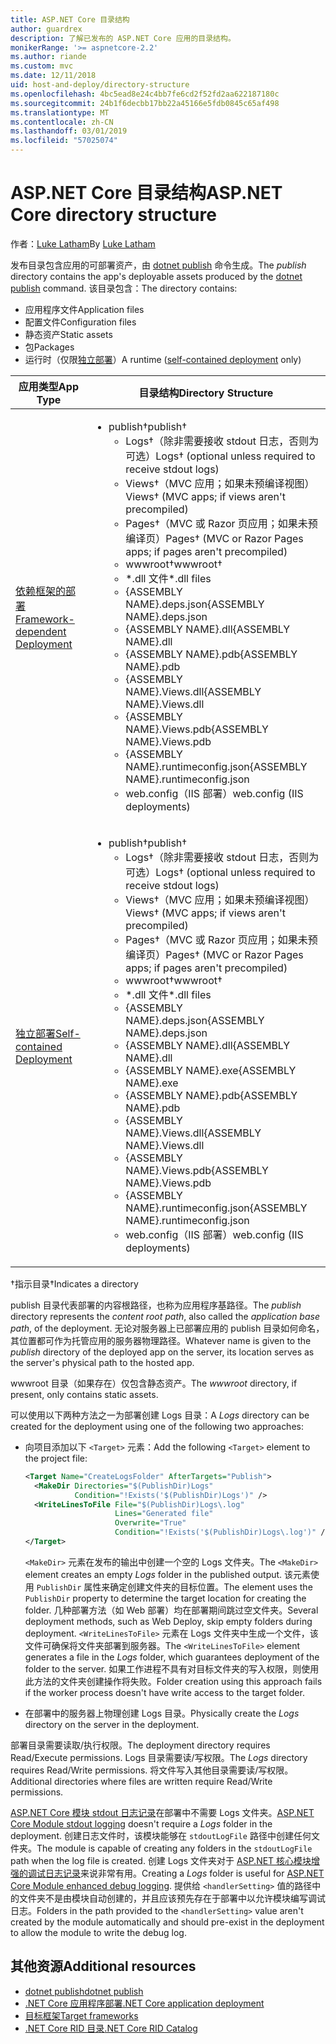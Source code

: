```yaml
---
title: ASP.NET Core 目录结构
author: guardrex
description: 了解已发布的 ASP.NET Core 应用的目录结构。
monikerRange: '>= aspnetcore-2.2'
ms.author: riande
ms.custom: mvc
ms.date: 12/11/2018
uid: host-and-deploy/directory-structure
ms.openlocfilehash: 4bc5ead8e24c4bb7fe6cd2f52fd2aa622187180c
ms.sourcegitcommit: 24b1f6decbb17bb22a45166e5fdb0845c65af498
ms.translationtype: MT
ms.contentlocale: zh-CN
ms.lasthandoff: 03/01/2019
ms.locfileid: "57025074"
---
```

# <a name="aspnet-core-directory-structure"></a><span data-ttu-id="fb0bc-103">ASP.NET Core 目录结构</span><span class="sxs-lookup"><span data-stu-id="fb0bc-103">ASP.NET Core directory structure</span></span>

<span data-ttu-id="fb0bc-104">作者：[Luke Latham](https://github.com/guardrex)</span><span class="sxs-lookup"><span data-stu-id="fb0bc-104">By [Luke Latham](https://github.com/guardrex)</span></span>

<span data-ttu-id="fb0bc-105">发布目录包含应用的可部署资产，由 [dotnet publish](/dotnet/core/tools/dotnet-publish) 命令生成。</span><span class="sxs-lookup"><span data-stu-id="fb0bc-105">The *publish* directory contains the app's deployable assets produced by the [dotnet publish](/dotnet/core/tools/dotnet-publish) command.</span></span> <span data-ttu-id="fb0bc-106">该目录包含：</span><span class="sxs-lookup"><span data-stu-id="fb0bc-106">The directory contains:</span></span>

* <span data-ttu-id="fb0bc-107">应用程序文件</span><span class="sxs-lookup"><span data-stu-id="fb0bc-107">Application files</span></span>
* <span data-ttu-id="fb0bc-108">配置文件</span><span class="sxs-lookup"><span data-stu-id="fb0bc-108">Configuration files</span></span>
* <span data-ttu-id="fb0bc-109">静态资产</span><span class="sxs-lookup"><span data-stu-id="fb0bc-109">Static assets</span></span>
* <span data-ttu-id="fb0bc-110">包</span><span class="sxs-lookup"><span data-stu-id="fb0bc-110">Packages</span></span>
* <span data-ttu-id="fb0bc-111">运行时（仅限[独立部署](/dotnet/core/deploying/#self-contained-deployments-scd)）</span><span class="sxs-lookup"><span data-stu-id="fb0bc-111">A runtime ([self-contained deployment](/dotnet/core/deploying/#self-contained-deployments-scd) only)</span></span>

| <span data-ttu-id="fb0bc-112">应用类型</span><span class="sxs-lookup"><span data-stu-id="fb0bc-112">App Type</span></span> | <span data-ttu-id="fb0bc-113">目录结构</span><span class="sxs-lookup"><span data-stu-id="fb0bc-113">Directory Structure</span></span> |
| -------- | ------------------- |
| [<span data-ttu-id="fb0bc-114">依赖框架的部署</span><span class="sxs-lookup"><span data-stu-id="fb0bc-114">Framework-dependent Deployment</span></span>](/dotnet/core/deploying/#framework-dependent-deployments-fdd) | <ul><li><span data-ttu-id="fb0bc-115">publish&dagger;</span><span class="sxs-lookup"><span data-stu-id="fb0bc-115">publish&dagger;</span></span><ul><li><span data-ttu-id="fb0bc-116">Logs&dagger;（除非需要接收 stdout 日志，否则为可选）</span><span class="sxs-lookup"><span data-stu-id="fb0bc-116">Logs&dagger; (optional unless required to receive stdout logs)</span></span></li><li><span data-ttu-id="fb0bc-117">Views&dagger;（MVC 应用；如果未预编译视图）</span><span class="sxs-lookup"><span data-stu-id="fb0bc-117">Views&dagger; (MVC apps; if views aren't precompiled)</span></span></li><li><span data-ttu-id="fb0bc-118">Pages&dagger;（MVC 或 Razor 页应用；如果未预编译页）</span><span class="sxs-lookup"><span data-stu-id="fb0bc-118">Pages&dagger; (MVC or Razor Pages apps; if pages aren't precompiled)</span></span></li><li><span data-ttu-id="fb0bc-119">wwwroot&dagger;</span><span class="sxs-lookup"><span data-stu-id="fb0bc-119">wwwroot&dagger;</span></span></li><li><span data-ttu-id="fb0bc-120">\*\.dll 文件</span><span class="sxs-lookup"><span data-stu-id="fb0bc-120">\*\.dll files</span></span></li><li><span data-ttu-id="fb0bc-121">{ASSEMBLY NAME}.deps.json</span><span class="sxs-lookup"><span data-stu-id="fb0bc-121">{ASSEMBLY NAME}.deps.json</span></span></li><li><span data-ttu-id="fb0bc-122">{ASSEMBLY NAME}.dll</span><span class="sxs-lookup"><span data-stu-id="fb0bc-122">{ASSEMBLY NAME}.dll</span></span></li><li><span data-ttu-id="fb0bc-123">{ASSEMBLY NAME}.pdb</span><span class="sxs-lookup"><span data-stu-id="fb0bc-123">{ASSEMBLY NAME}.pdb</span></span></li><li><span data-ttu-id="fb0bc-124">{ASSEMBLY NAME}.Views.dll</span><span class="sxs-lookup"><span data-stu-id="fb0bc-124">{ASSEMBLY NAME}.Views.dll</span></span></li><li><span data-ttu-id="fb0bc-125">{ASSEMBLY NAME}.Views.pdb</span><span class="sxs-lookup"><span data-stu-id="fb0bc-125">{ASSEMBLY NAME}.Views.pdb</span></span></li><li><span data-ttu-id="fb0bc-126">{ASSEMBLY NAME}.runtimeconfig.json</span><span class="sxs-lookup"><span data-stu-id="fb0bc-126">{ASSEMBLY NAME}.runtimeconfig.json</span></span></li><li><span data-ttu-id="fb0bc-127">web.config（IIS 部署）</span><span class="sxs-lookup"><span data-stu-id="fb0bc-127">web.config (IIS deployments)</span></span></li></ul></li></ul> |
| [<span data-ttu-id="fb0bc-128">独立部署</span><span class="sxs-lookup"><span data-stu-id="fb0bc-128">Self-contained Deployment</span></span>](/dotnet/core/deploying/#self-contained-deployments-scd) | <ul><li><span data-ttu-id="fb0bc-129">publish&dagger;</span><span class="sxs-lookup"><span data-stu-id="fb0bc-129">publish&dagger;</span></span><ul><li><span data-ttu-id="fb0bc-130">Logs&dagger;（除非需要接收 stdout 日志，否则为可选）</span><span class="sxs-lookup"><span data-stu-id="fb0bc-130">Logs&dagger; (optional unless required to receive stdout logs)</span></span></li><li><span data-ttu-id="fb0bc-131">Views&dagger;（MVC 应用；如果未预编译视图）</span><span class="sxs-lookup"><span data-stu-id="fb0bc-131">Views&dagger; (MVC apps; if views aren't precompiled)</span></span></li><li><span data-ttu-id="fb0bc-132">Pages&dagger;（MVC 或 Razor 页应用；如果未预编译页）</span><span class="sxs-lookup"><span data-stu-id="fb0bc-132">Pages&dagger; (MVC or Razor Pages apps; if pages aren't precompiled)</span></span></li><li><span data-ttu-id="fb0bc-133">wwwroot&dagger;</span><span class="sxs-lookup"><span data-stu-id="fb0bc-133">wwwroot&dagger;</span></span></li><li><span data-ttu-id="fb0bc-134">\*.dll 文件</span><span class="sxs-lookup"><span data-stu-id="fb0bc-134">\*.dll files</span></span></li><li><span data-ttu-id="fb0bc-135">{ASSEMBLY NAME}.deps.json</span><span class="sxs-lookup"><span data-stu-id="fb0bc-135">{ASSEMBLY NAME}.deps.json</span></span></li><li><span data-ttu-id="fb0bc-136">{ASSEMBLY NAME}.dll</span><span class="sxs-lookup"><span data-stu-id="fb0bc-136">{ASSEMBLY NAME}.dll</span></span></li><li><span data-ttu-id="fb0bc-137">{ASSEMBLY NAME}.exe</span><span class="sxs-lookup"><span data-stu-id="fb0bc-137">{ASSEMBLY NAME}.exe</span></span></li><li><span data-ttu-id="fb0bc-138">{ASSEMBLY NAME}.pdb</span><span class="sxs-lookup"><span data-stu-id="fb0bc-138">{ASSEMBLY NAME}.pdb</span></span></li><li><span data-ttu-id="fb0bc-139">{ASSEMBLY NAME}.Views.dll</span><span class="sxs-lookup"><span data-stu-id="fb0bc-139">{ASSEMBLY NAME}.Views.dll</span></span></li><li><span data-ttu-id="fb0bc-140">{ASSEMBLY NAME}.Views.pdb</span><span class="sxs-lookup"><span data-stu-id="fb0bc-140">{ASSEMBLY NAME}.Views.pdb</span></span></li><li><span data-ttu-id="fb0bc-141">{ASSEMBLY NAME}.runtimeconfig.json</span><span class="sxs-lookup"><span data-stu-id="fb0bc-141">{ASSEMBLY NAME}.runtimeconfig.json</span></span></li><li><span data-ttu-id="fb0bc-142">web.config（IIS 部署）</span><span class="sxs-lookup"><span data-stu-id="fb0bc-142">web.config (IIS deployments)</span></span></li></ul></li></ul> |

<span data-ttu-id="fb0bc-143">&dagger;指示目录</span><span class="sxs-lookup"><span data-stu-id="fb0bc-143">&dagger;Indicates a directory</span></span>

<span data-ttu-id="fb0bc-144">publish 目录代表部署的内容根路径，也称为应用程序基路径。</span><span class="sxs-lookup"><span data-stu-id="fb0bc-144">The *publish* directory represents the *content root path*, also called the *application base path*, of the deployment.</span></span> <span data-ttu-id="fb0bc-145">无论对服务器上已部署应用的 publish 目录如何命名，其位置都可作为托管应用的服务器物理路径。</span><span class="sxs-lookup"><span data-stu-id="fb0bc-145">Whatever name is given to the *publish* directory of the deployed app on the server, its location serves as the server's physical path to the hosted app.</span></span>

<span data-ttu-id="fb0bc-146">wwwroot 目录（如果存在）仅包含静态资产。</span><span class="sxs-lookup"><span data-stu-id="fb0bc-146">The *wwwroot* directory, if present, only contains static assets.</span></span>

<span data-ttu-id="fb0bc-147">可以使用以下两种方法之一为部署创建 Logs 目录：</span><span class="sxs-lookup"><span data-stu-id="fb0bc-147">A *Logs* directory can be created for the deployment using one of the following two approaches:</span></span>

* <span data-ttu-id="fb0bc-148">向项目添加以下 `<Target>` 元素：</span><span class="sxs-lookup"><span data-stu-id="fb0bc-148">Add the following `<Target>` element to the project file:</span></span>

   ```xml
   <Target Name="CreateLogsFolder" AfterTargets="Publish">
     <MakeDir Directories="$(PublishDir)Logs" 
              Condition="!Exists('$(PublishDir)Logs')" />
     <WriteLinesToFile File="$(PublishDir)Logs\.log" 
                       Lines="Generated file" 
                       Overwrite="True" 
                       Condition="!Exists('$(PublishDir)Logs\.log')" />
   </Target>
   ```

   <span data-ttu-id="fb0bc-149">`<MakeDir>` 元素在发布的输出中创建一个空的 Logs 文件夹。</span><span class="sxs-lookup"><span data-stu-id="fb0bc-149">The `<MakeDir>` element creates an empty *Logs* folder in the published output.</span></span> <span data-ttu-id="fb0bc-150">该元素使用 `PublishDir` 属性来确定创建文件夹的目标位置。</span><span class="sxs-lookup"><span data-stu-id="fb0bc-150">The element uses the `PublishDir` property to determine the target location for creating the folder.</span></span> <span data-ttu-id="fb0bc-151">几种部署方法（如 Web 部署）均在部署期间跳过空文件夹。</span><span class="sxs-lookup"><span data-stu-id="fb0bc-151">Several deployment methods, such as Web Deploy, skip empty folders during deployment.</span></span> <span data-ttu-id="fb0bc-152">`<WriteLinesToFile>` 元素在 Logs 文件夹中生成一个文件，该文件可确保将文件夹部署到服务器。</span><span class="sxs-lookup"><span data-stu-id="fb0bc-152">The `<WriteLinesToFile>` element generates a file in the *Logs* folder, which guarantees deployment of the folder to the server.</span></span> <span data-ttu-id="fb0bc-153">如果工作进程不具有对目标文件夹的写入权限，则使用此方法的文件夹创建操作将失败。</span><span class="sxs-lookup"><span data-stu-id="fb0bc-153">Folder creation using this approach fails if the worker process doesn't have write access to the target folder.</span></span>

* <span data-ttu-id="fb0bc-154">在部署中的服务器上物理创建 Logs 目录。</span><span class="sxs-lookup"><span data-stu-id="fb0bc-154">Physically create the *Logs* directory on the server in the deployment.</span></span>

<span data-ttu-id="fb0bc-155">部署目录需要读取/执行权限。</span><span class="sxs-lookup"><span data-stu-id="fb0bc-155">The deployment directory requires Read/Execute permissions.</span></span> <span data-ttu-id="fb0bc-156">Logs 目录需要读/写权限。</span><span class="sxs-lookup"><span data-stu-id="fb0bc-156">The *Logs* directory requires Read/Write permissions.</span></span> <span data-ttu-id="fb0bc-157">将文件写入其他目录需要读/写权限。</span><span class="sxs-lookup"><span data-stu-id="fb0bc-157">Additional directories where files are written require Read/Write permissions.</span></span>

<span data-ttu-id="fb0bc-158">[ASP.NET Core 模块 stdout 日志记录](xref:host-and-deploy/aspnet-core-module#log-creation-and-redirection)在部署中不需要 Logs 文件夹。</span><span class="sxs-lookup"><span data-stu-id="fb0bc-158">[ASP.NET Core Module stdout logging](xref:host-and-deploy/aspnet-core-module#log-creation-and-redirection) doesn't require a *Logs* folder in the deployment.</span></span> <span data-ttu-id="fb0bc-159">创建日志文件时，该模块能够在 `stdoutLogFile` 路径中创建任何文件夹。</span><span class="sxs-lookup"><span data-stu-id="fb0bc-159">The module is capable of creating any folders in the `stdoutLogFile` path when the log file is created.</span></span> <span data-ttu-id="fb0bc-160">创建 Logs 文件夹对于 [ASP.NET 核心模块增强的调试日志记录](xref:host-and-deploy/aspnet-core-module#enhanced-diagnostic-logs)来说非常有用。</span><span class="sxs-lookup"><span data-stu-id="fb0bc-160">Creating a *Logs* folder is useful for [ASP.NET Core Module enhanced debug logging](xref:host-and-deploy/aspnet-core-module#enhanced-diagnostic-logs).</span></span> <span data-ttu-id="fb0bc-161">提供给 `<handlerSetting>` 值的路径中的文件夹不是由模块自动创建的，并且应该预先存在于部署中以允许模块编写调试日志。</span><span class="sxs-lookup"><span data-stu-id="fb0bc-161">Folders in the path provided to the `<handlerSetting>` value aren't created by the module automatically and should pre-exist in the deployment to allow the module to write the debug log.</span></span>

## <a name="additional-resources"></a><span data-ttu-id="fb0bc-162">其他资源</span><span class="sxs-lookup"><span data-stu-id="fb0bc-162">Additional resources</span></span>

* [<span data-ttu-id="fb0bc-163">dotnet publish</span><span class="sxs-lookup"><span data-stu-id="fb0bc-163">dotnet publish</span></span>](/dotnet/core/tools/dotnet-publish)
* [<span data-ttu-id="fb0bc-164">.NET Core 应用程序部署</span><span class="sxs-lookup"><span data-stu-id="fb0bc-164">.NET Core application deployment</span></span>](/dotnet/core/deploying/)
* [<span data-ttu-id="fb0bc-165">目标框架</span><span class="sxs-lookup"><span data-stu-id="fb0bc-165">Target frameworks</span></span>](/dotnet/standard/frameworks)
* [<span data-ttu-id="fb0bc-166">.NET Core RID 目录</span><span class="sxs-lookup"><span data-stu-id="fb0bc-166">.NET Core RID Catalog</span></span>](/dotnet/core/rid-catalog)
